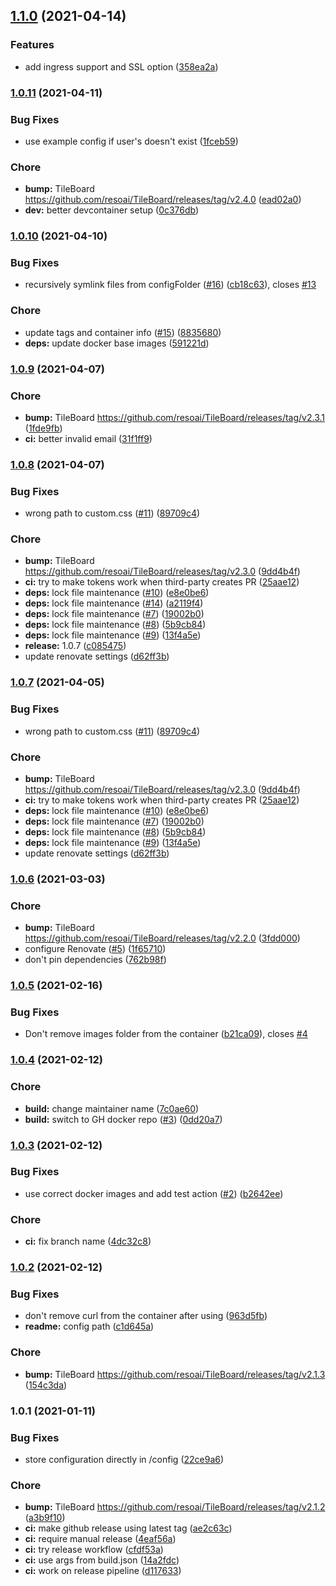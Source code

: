 
## [1.1.0](https://github.com/resoai/TileBoard-addon/compare/v1.0.11...v1.1.0) (2021-04-14)


### Features

* add ingress support and SSL option ([358ea2a](https://github.com/resoai/TileBoard-addon/commit/358ea2ab07a92af3f926092eb1c1b4eb6e26d22b))

### [1.0.11](https://github.com/resoai/TileBoard-addon/compare/v1.0.10...v1.0.11) (2021-04-11)


### Bug Fixes

* use example config if user's doesn't exist ([1fceb59](https://github.com/resoai/TileBoard-addon/commit/1fceb599a6c4dcf70062e11481c51d705ce4373e))


### Chore

* **bump:** TileBoard https://github.com/resoai/TileBoard/releases/tag/v2.4.0 ([ead02a0](https://github.com/resoai/TileBoard-addon/commit/ead02a011f99f82f6b83bd3e445719c7e3c1d93b))
* **dev:** better devcontainer setup ([0c376db](https://github.com/resoai/TileBoard-addon/commit/0c376dbd5992dad3716839337d64b5d7458dfb4d))

### [1.0.10](https://github.com/resoai/TileBoard-addon/compare/v1.0.9...v1.0.10) (2021-04-10)


### Bug Fixes

* recursively symlink files from configFolder ([#16](https://github.com/resoai/TileBoard-addon/issues/16)) ([cb18c63](https://github.com/resoai/TileBoard-addon/commit/cb18c6357d97d87b6705135305e167836afa6223)), closes [#13](https://github.com/resoai/TileBoard-addon/issues/13)


### Chore

* update tags and container info ([#15](https://github.com/resoai/TileBoard-addon/issues/15)) ([8835680](https://github.com/resoai/TileBoard-addon/commit/883568095fca2d109513759eba2a8576231a745f))
* **deps:** update docker base images ([591221d](https://github.com/resoai/TileBoard-addon/commit/591221de2416b0759d435e2ea517059f21c02f48))

### [1.0.9](https://github.com/resoai/TileBoard-addon/compare/v1.0.8...v1.0.9) (2021-04-07)


### Chore

* **bump:** TileBoard https://github.com/resoai/TileBoard/releases/tag/v2.3.1 ([1fde9fb](https://github.com/resoai/TileBoard-addon/commit/1fde9fbab44b4ed9e0e1ee40896b6563a5d20d67))
* **ci:** better invalid email ([31f1ff9](https://github.com/resoai/TileBoard-addon/commit/31f1ff9066af2c81997ca02f28a762332556d660))

### [1.0.8](https://github.com/resoai/TileBoard-addon/compare/v1.0.6...v1.0.8) (2021-04-07)


### Bug Fixes

* wrong path to custom.css ([#11](https://github.com/resoai/TileBoard-addon/issues/11)) ([89709c4](https://github.com/resoai/TileBoard-addon/commit/89709c413dd319a7efe590e1da409ab1acd6668d))


### Chore

* **bump:** TileBoard https://github.com/resoai/TileBoard/releases/tag/v2.3.0 ([9dd4b4f](https://github.com/resoai/TileBoard-addon/commit/9dd4b4fdbf7ece3838badcd7bd4a4a9cd6d729f1))
* **ci:** try to make tokens work when third-party creates PR ([25aae12](https://github.com/resoai/TileBoard-addon/commit/25aae1254c89d21523ee28f5f7a9c2c92dbcbccb))
* **deps:** lock file maintenance ([#10](https://github.com/resoai/TileBoard-addon/issues/10)) ([e8e0be6](https://github.com/resoai/TileBoard-addon/commit/e8e0be6659bf8c29a3bcdba0a5e52abe2adc0ea3))
* **deps:** lock file maintenance ([#14](https://github.com/resoai/TileBoard-addon/issues/14)) ([a2119f4](https://github.com/resoai/TileBoard-addon/commit/a2119f40e1546aa28d3ddb7d7606b13f7dfd1ff3))
* **deps:** lock file maintenance ([#7](https://github.com/resoai/TileBoard-addon/issues/7)) ([19002b0](https://github.com/resoai/TileBoard-addon/commit/19002b0125416a598c76ec4c038d1833ea7e56e9))
* **deps:** lock file maintenance ([#8](https://github.com/resoai/TileBoard-addon/issues/8)) ([5b9cb84](https://github.com/resoai/TileBoard-addon/commit/5b9cb84898f502db57b9be1a86e5ad7832ad6bae))
* **deps:** lock file maintenance ([#9](https://github.com/resoai/TileBoard-addon/issues/9)) ([13f4a5e](https://github.com/resoai/TileBoard-addon/commit/13f4a5ee50678b6deaa3df8ece12631fdc0e5abc))
* **release:** 1.0.7 ([c085475](https://github.com/resoai/TileBoard-addon/commit/c085475ce13a3ab986f35e2e090d122c74b3dc25))
* update renovate settings ([d62ff3b](https://github.com/resoai/TileBoard-addon/commit/d62ff3b77ab53c473ba0acefc6887a0ddc656d6a))

### [1.0.7](https://github.com/resoai/TileBoard-addon/compare/v1.0.6...v1.0.7) (2021-04-05)


### Bug Fixes

* wrong path to custom.css ([#11](https://github.com/resoai/TileBoard-addon/issues/11)) ([89709c4](https://github.com/resoai/TileBoard-addon/commit/89709c413dd319a7efe590e1da409ab1acd6668d))


### Chore

* **bump:** TileBoard https://github.com/resoai/TileBoard/releases/tag/v2.3.0 ([9dd4b4f](https://github.com/resoai/TileBoard-addon/commit/9dd4b4fdbf7ece3838badcd7bd4a4a9cd6d729f1))
* **ci:** try to make tokens work when third-party creates PR ([25aae12](https://github.com/resoai/TileBoard-addon/commit/25aae1254c89d21523ee28f5f7a9c2c92dbcbccb))
* **deps:** lock file maintenance ([#10](https://github.com/resoai/TileBoard-addon/issues/10)) ([e8e0be6](https://github.com/resoai/TileBoard-addon/commit/e8e0be6659bf8c29a3bcdba0a5e52abe2adc0ea3))
* **deps:** lock file maintenance ([#7](https://github.com/resoai/TileBoard-addon/issues/7)) ([19002b0](https://github.com/resoai/TileBoard-addon/commit/19002b0125416a598c76ec4c038d1833ea7e56e9))
* **deps:** lock file maintenance ([#8](https://github.com/resoai/TileBoard-addon/issues/8)) ([5b9cb84](https://github.com/resoai/TileBoard-addon/commit/5b9cb84898f502db57b9be1a86e5ad7832ad6bae))
* **deps:** lock file maintenance ([#9](https://github.com/resoai/TileBoard-addon/issues/9)) ([13f4a5e](https://github.com/resoai/TileBoard-addon/commit/13f4a5ee50678b6deaa3df8ece12631fdc0e5abc))
* update renovate settings ([d62ff3b](https://github.com/resoai/TileBoard-addon/commit/d62ff3b77ab53c473ba0acefc6887a0ddc656d6a))

### [1.0.6](https://github.com/resoai/TileBoard-addon/compare/v1.0.5...v1.0.6) (2021-03-03)


### Chore

* **bump:** TileBoard https://github.com/resoai/TileBoard/releases/tag/v2.2.0 ([3fdd000](https://github.com/resoai/TileBoard-addon/commit/3fdd000f37cf9d0b490b6c3111d4011ae3dba734))
* configure Renovate ([#5](https://github.com/resoai/TileBoard-addon/issues/5)) ([1f65710](https://github.com/resoai/TileBoard-addon/commit/1f6571045d065051df657d60e8322c06631f90be))
* don't pin dependencies ([762b98f](https://github.com/resoai/TileBoard-addon/commit/762b98fe28fc5ab5f36852db2eea4fdc3b83f195))

### [1.0.5](https://github.com/resoai/TileBoard-addon/compare/v1.0.4...v1.0.5) (2021-02-16)


### Bug Fixes

* Don't remove images folder from the container ([b21ca09](https://github.com/resoai/TileBoard-addon/commit/b21ca09ea14da3b6855adb6e22180bdc558b66ce)), closes [#4](https://github.com/resoai/TileBoard-addon/issues/4)

### [1.0.4](https://github.com/resoai/TileBoard-addon/compare/v1.0.3...v1.0.4) (2021-02-12)


### Chore

* **build:** change maintainer name ([7c0ae60](https://github.com/resoai/TileBoard-addon/commit/7c0ae608ca7d2d170925bee4d6a68f7a89b4a48b))
* **build:** switch to GH docker repo ([#3](https://github.com/resoai/TileBoard-addon/issues/3)) ([0dd20a7](https://github.com/resoai/TileBoard-addon/commit/0dd20a74014da5fb64e4fcbb8dbe9d442501fa79))

### [1.0.3](https://github.com/resoai/TileBoard-addon/compare/v1.0.2...v1.0.3) (2021-02-12)


### Bug Fixes

* use correct docker images and add test action ([#2](https://github.com/resoai/TileBoard-addon/issues/2)) ([b2642ee](https://github.com/resoai/TileBoard-addon/commit/b2642eef8a883137b885679ce90aa205cdaa1735))


### Chore

* **ci:** fix branch name ([4dc32c8](https://github.com/resoai/TileBoard-addon/commit/4dc32c820fb27867558eca0a9a4e1c6fd84223f4))

### [1.0.2](https://github.com/resoai/TileBoard-addon/compare/v1.0.1...v1.0.2) (2021-02-12)


### Bug Fixes

* don't remove curl from the container after using ([963d5fb](https://github.com/resoai/TileBoard-addon/commit/963d5fb8877a76a2fb7b04951e05099834b46e54))
* **readme:** config path ([c1d645a](https://github.com/resoai/TileBoard-addon/commit/c1d645a980d988af3b4d543dc51d2cbe1d6276bc))


### Chore

* **bump:** TileBoard https://github.com/resoai/TileBoard/releases/tag/v2.1.3 ([154c3da](https://github.com/resoai/TileBoard-addon/commit/154c3da777712899bb856af4f24249e0dfcb3b54))

### 1.0.1 (2021-01-11)


### Bug Fixes

* store configuration directly in /config ([22ce9a6](https://github.com/resoai/TileBoard-addon/commit/22ce9a669ce2999c4106892b7dca33e7c8d5d00f))


### Chore

* **bump:** TileBoard https://github.com/resoai/TileBoard/releases/tag/v2.1.2 ([a3b9f10](https://github.com/resoai/TileBoard-addon/commit/a3b9f10d84a63c5245cefecd413fb6b408ac26b7))
* **ci:** make github release using latest tag ([ae2c63c](https://github.com/resoai/TileBoard-addon/commit/ae2c63c59ed02d4101d011e75bb9888571f3778d))
* **ci:** require manual release ([4eaf56a](https://github.com/resoai/TileBoard-addon/commit/4eaf56a97636e8e96f92d37173aa2afc5b078f70))
* **ci:** try release workflow ([cfdf53a](https://github.com/resoai/TileBoard-addon/commit/cfdf53a4ea586612ba3fefaf2c0647c1799272b2))
* **ci:** use args from build.json ([14a2fdc](https://github.com/resoai/TileBoard-addon/commit/14a2fdc169cf9146eb52c46dc2ceb22384fb4604))
* **ci:** work on release pipeline ([d117633](https://github.com/resoai/TileBoard-addon/commit/d117633a84e9a2ef59d680bdc07a399f6839233f))
